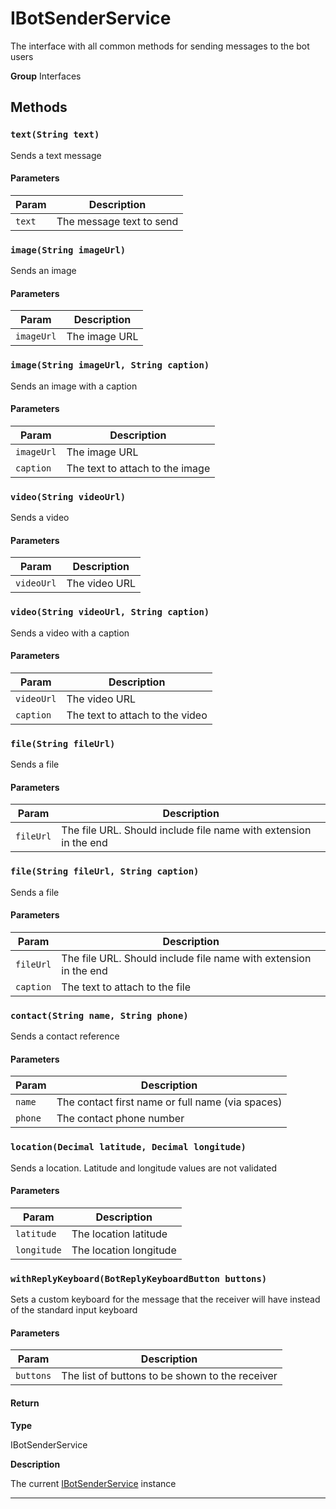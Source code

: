 # IBotSenderService

The interface with all common methods for sending messages to the bot users

**Group** Interfaces

## Methods

### `text(String text)`

Sends a text message

#### Parameters

| Param  | Description              |
| ------ | ------------------------ |
| `text` | The message text to send |

### `image(String imageUrl)`

Sends an image

#### Parameters

| Param      | Description   |
| ---------- | ------------- |
| `imageUrl` | The image URL |

### `image(String imageUrl, String caption)`

Sends an image with a caption

#### Parameters

| Param      | Description                     |
| ---------- | ------------------------------- |
| `imageUrl` | The image URL                   |
| `caption`  | The text to attach to the image |

### `video(String videoUrl)`

Sends a video

#### Parameters

| Param      | Description   |
| ---------- | ------------- |
| `videoUrl` | The video URL |

### `video(String videoUrl, String caption)`

Sends a video with a caption

#### Parameters

| Param      | Description                     |
| ---------- | ------------------------------- |
| `videoUrl` | The video URL                   |
| `caption`  | The text to attach to the video |

### `file(String fileUrl)`

Sends a file

#### Parameters

| Param     | Description                                                      |
| --------- | ---------------------------------------------------------------- |
| `fileUrl` | The file URL. Should include file name with extension in the end |

### `file(String fileUrl, String caption)`

Sends a file

#### Parameters

| Param     | Description                                                      |
| --------- | ---------------------------------------------------------------- |
| `fileUrl` | The file URL. Should include file name with extension in the end |
| `caption` | The text to attach to the file                                   |

### `contact(String name, String phone)`

Sends a contact reference

#### Parameters

| Param   | Description                                      |
| ------- | ------------------------------------------------ |
| `name`  | The contact first name or full name (via spaces) |
| `phone` | The contact phone number                         |

### `location(Decimal latitude, Decimal longitude)`

Sends a location. Latitude and longitude values are not validated

#### Parameters

| Param       | Description            |
| ----------- | ---------------------- |
| `latitude`  | The location latitude  |
| `longitude` | The location longitude |

### `withReplyKeyboard(BotReplyKeyboardButton buttons)`

Sets a custom keyboard for the message that the receiver will have instead of the standard input keyboard

#### Parameters

| Param     | Description                                     |
| --------- | ----------------------------------------------- |
| `buttons` | The list of buttons to be shown to the receiver |

#### Return

**Type**

IBotSenderService

**Description**

The current [IBotSenderService](/types/Interfaces/IBotSenderService.md) instance

---
